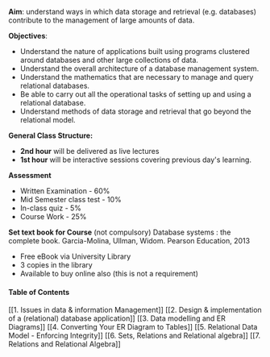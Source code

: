 **Aim**: understand ways in which data storage and retrieval (e.g. databases) contribute to the management of large amounts of data.

**Objectives**: 
- Understand the nature of applications built using programs clustered around databases and other large collections of data.
- Understand the overall architecture of a database management system.
- Understand the mathematics that are necessary to manage and query relational databases. 
- Be able to carry out all the operational tasks of setting up and using a relational database.
- Understand methods of data storage and retrieval that go beyond the relational model.

**General Class Structure:**
- **2nd hour** will be delivered as live lectures
- **1st hour** will be interactive sessions covering previous day's learning.

**Assessment**
- Written Examination - 60%
- Mid Semester class test - 10%
- In-class quiz - 5%
- Course Work - 25%

**Set text book for Course** (not compulsory)
Database systems : the complete book. 
Garcia-Molina, Ullman, Widom. Pearson Education, 2013
- Free eBook via University Library 
- 3 copies in the library
- Available to buy online also (this is not a requirement)

#### Table of Contents
[[1. Issues in data & information Management]]
[[2. Design & implementation of a (relational) database application]]
[[3. Data modelling and ER Diagrams]]
[[4. Converting Your ER Diagram to Tables]]
[[5. Relational Data Model -  Enforcing Integrity]]
[[6. Sets, Relations and Relational algebra]]
[[7. Relations and Relational Algebra]]
